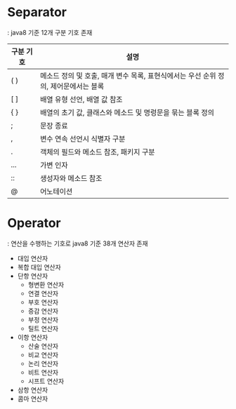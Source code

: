 # Separator
: java8 기준 12개 구분 기호 존재

구분 기호 | 설명
---|--- 
( )  | 메소드 정의 및 호출, 매개 변수 목록, 표현식에서는 우선 순위 정의, 제어문에서는 블록
[ ]  | 배열 유형 선언, 배열 값 참조 
{ }  | 배열의 초기 값, 클래스와 메소드 및 명령문을 묶는 블록 정의   
;    | 문장 종료 
,    | 변수 연속 선언시 식별자 구분
.    | 객체의 필드와 메소드 참조, 패키지 구분
...  | 가변 인자 
::   | 생성자와 메소드 참조 	
@    | 어노테이션 




# Operator
: 연산을 수행하는 기호로 java8 기준 38개 연산자 존재  

- 대입 연산자  
- 복합 대입 연산자
- 단항 연산자  
	- 형변환 연산자 
	- 연결 연산자
	- 부호 연산자
	- 증감 연산자 
	- 부정 연산자 
	- 틸트 연산자 
- 이항 연산자  
	- 산술 연산자 
	- 비교 연산자
	- 논리 연산자
	- 비트 연산자 
	- 시프트 연산자 
- 삼항 연산자  
- 콤마 연산자  
